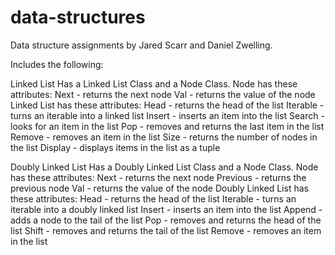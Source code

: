 # data-structures
Data structure assignments by Jared Scarr and Daniel Zwelling.

Includes the following:

Linked List
    Has a Linked List Class and a Node Class.
    Node has these attributes:
        Next - returns the next node
        Val - returns the value of the node
    Linked List has these attributes:
        Head - returns the head of the list
        Iterable - turns an iterable into a linked list
        Insert - inserts an item into the list
        Search - looks for an item in the list
        Pop - removes and returns the last item in the list
        Remove - removes an item in the list
        Size - returns the number of nodes in the list
        Display - displays items in the list as a tuple

Doubly Linked List
    Has a Doubly Linked List Class and a Node Class.
    Node has these attributes:
        Next - returns the next node
        Previous - returns the previous node
        Val - returns the value of the node
    Doubly Linked List has these attributes:
        Head - returns the head of the list
        Iterable - turns an iterable into a doubly linked list
        Insert - inserts an item into the list
        Append - adds a node to the tail of the list
        Pop - removes and returns the head of the list
        Shift - removes and returns the tail of the list
        Remove - removes an item in the list

